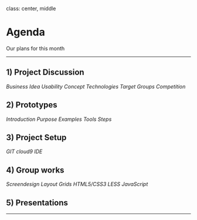 class: center, middle

# Agenda

Our plans for this month

---

## 1) Project Discussion
*Business Idea* *Usability Concept* *Technologies* *Target Groups* *Competition*

## 2) Prototypes
*Introduction* *Purpose* *Examples* *Tools* *Steps*

## 3) Project Setup
*GIT* *cloud9* *IDE*

## 4) Group works
*Screendesign* *Layout Grids* *HTML5/CSS3* *LESS* *JavaScript*

## 5) Presentations

---
